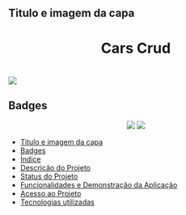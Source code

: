 ## Titulo e imagem da capa
<h1 align="center">Cars Crud<h1/>
<img src="https://i.ibb.co/M9ctfzk/BANNER-APP.png"/>

## Badges
<p align="center">
<img src="https://img.shields.io/badge/Status-Conclu%C3%ADdo-green"/>
<img src="https://img.shields.io/badge/Data%20de%20finaliza%C3%A7%C3%A3o%20do%20projeto-07%2F07%2F2022-blue"/>
</p>
 
* [Titulo e imagem da capa](#Titulo-e-imagem-da-capa)
 * [Badges](#badges)
 * [Índice](#índice)
 * [Descrição do Projeto](#descrição-do-projeto)
 * [Status do Projeto](#status-do-Projeto)
* [Funcionalidades e Demonstração da Aplicação](#funcionalidades-e-demonstração-da-aplicação)
* [Acesso ao Projeto](#acesso-ao-projeto)
* [Tecnologias utilizadas](#tecnologias-utilizadas)
